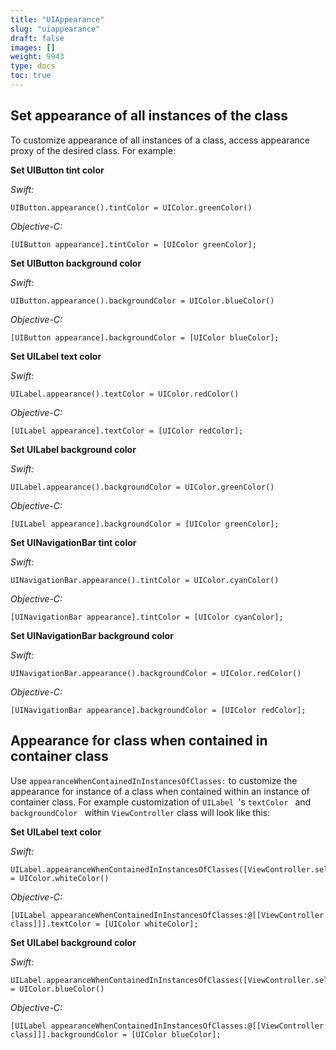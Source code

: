 ```yaml
---
title: "UIAppearance"
slug: "uiappearance"
draft: false
images: []
weight: 9943
type: docs
toc: true
---
```


## Set appearance of all instances of the class
To customize appearance of all instances of a class, access appearance proxy of the desired class. For example:

**Set UIButton tint color**

*Swift:*

    UIButton.appearance().tintColor = UIColor.greenColor()

*Objective-C:*

    [UIButton appearance].tintColor = [UIColor greenColor];

**Set UIButton background color**

*Swift:*

    UIButton.appearance().backgroundColor = UIColor.blueColor()

*Objective-C:*

    [UIButton appearance].backgroundColor = [UIColor blueColor];

**Set UILabel text color**

*Swift:*

    UILabel.appearance().textColor = UIColor.redColor()

*Objective-C:*

    [UILabel appearance].textColor = [UIColor redColor];

**Set UILabel background color**

*Swift:*

    UILabel.appearance().backgroundColor = UIColor.greenColor()

*Objective-C:*

    [UILabel appearance].backgroundColor = [UIColor greenColor];

**Set UINavigationBar tint color**

*Swift:*

    UINavigationBar.appearance().tintColor = UIColor.cyanColor()

*Objective-C:*

    [UINavigationBar appearance].tintColor = [UIColor cyanColor];

**Set UINavigationBar background color**

*Swift:*

    UINavigationBar.appearance().backgroundColor = UIColor.redColor()

*Objective-C:*

    [UINavigationBar appearance].backgroundColor = [UIColor redColor];

        











## Appearance for class when contained in container class
Use `appearanceWhenContainedInInstancesOfClasses:` to customize the appearance for instance of a class when contained within an instance of container class. For example customization of `UILabel `'s `textColor ` and `backgroundColor ` within `ViewController` class will look like this:

**Set UILabel text color**

*Swift:*
    
    UILabel.appearanceWhenContainedInInstancesOfClasses([ViewController.self]).textColor = UIColor.whiteColor()

*Objective-C:*

    [UILabel appearanceWhenContainedInInstancesOfClasses:@[[ViewController class]]].textColor = [UIColor whiteColor];

**Set UILabel background color**

*Swift:*

    UILabel.appearanceWhenContainedInInstancesOfClasses([ViewController.self]).backgroundColor = UIColor.blueColor()

*Objective-C:*

    [UILabel appearanceWhenContainedInInstancesOfClasses:@[[ViewController class]]].backgroundColor = [UIColor blueColor];
    
       

